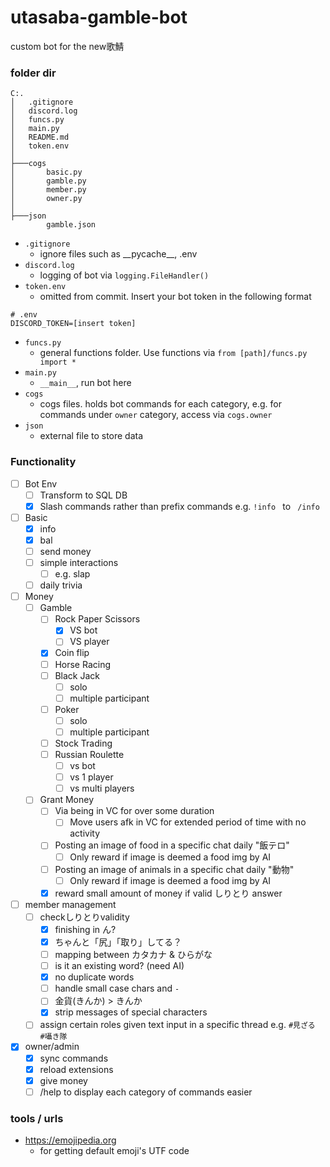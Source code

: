# utasaba-gamble-bot
custom bot for the new歌鯖

### folder dir

```
C:.
│   .gitignore
│   discord.log
│   funcs.py
│   main.py
│   README.md
│   token.env
│
├───cogs
│       basic.py
│       gamble.py
│       member.py
│       owner.py
│
├───json
        gamble.json
```

- `.gitignore`
  - ignore files such as \_\_pycache_\_\, .env
- `discord.log`
  - logging of bot via `logging.FileHandler()`
- `token.env`
  - omitted from commit. Insert your bot token in the following format
```
# .env
DISCORD_TOKEN=[insert token]
```
- `funcs.py`
  - general functions folder. Use functions via `from [path]/funcs.py import *`
- `main.py`
  - `__main__`, run bot here
- `cogs`
  - cogs files. holds bot commands for each category, e.g. for commands under `owner` category, access via `cogs.owner`
- `json`
  - external file to store data

### Functionality
- [ ] Bot Env
  - [ ] Transform to SQL DB
  - [x] Slash commands rather than prefix commands e.g. `!info ` to ` /info`
- [ ] Basic
  - [x] info
  - [x] bal
  - [ ] send money
  - [ ] simple interactions
    - [ ] e.g. slap
  - [ ] daily trivia
- [ ] Money
  - [ ] Gamble
    - [ ] Rock Paper Scissors
      - [x] VS bot
      - [ ] VS player
    - [x] Coin flip
    - [ ] Horse Racing
    - [ ] Black Jack
      - [ ] solo
      - [ ] multiple participant
    - [ ] Poker
      - [ ] solo
      - [ ] multiple participant
    - [ ] Stock Trading
    - [ ] Russian Roulette
      - [ ] vs bot
      - [ ] vs 1 player
      - [ ] vs multi players
  - [ ] Grant Money
    - [ ] Via being in VC for over some duration
      - [ ] Move users afk in VC for extended period of time with no activity
    - [ ] Posting an image of food in a specific chat daily "飯テロ"
      - [ ] Only reward if image is deemed a food img by AI
    - [ ] Posting an image of animals in a specific chat daily "動物"
      - [ ] Only reward if image is deemed a food img by AI
    - [x] reward small amount of money if valid しりとり answer
- [ ] member management
  - [ ] checkしりとりvalidity
    - [x] finishing in ん?
    - [x] ちゃんと「尻」「取り」してる？
    - [ ] mapping between カタカナ & ひらがな
    - [ ] is it an existing word? (need AI)
    - [x] no duplicate words
    - [ ] handle small case chars and `-`
    - [ ] 金貨(きんか) > きんか
    - [x] strip messages of special characters
  - [ ] assign certain roles given text input in a specific thread e.g. `#見ざる`　`#囁き隊`
- [x] owner/admin
  - [x] sync commands
  - [x] reload extensions
  - [x] give money
  - [ ] /help to display each category of commands easier

### tools / urls
- https://emojipedia.org
  - for getting default emoji's UTF code